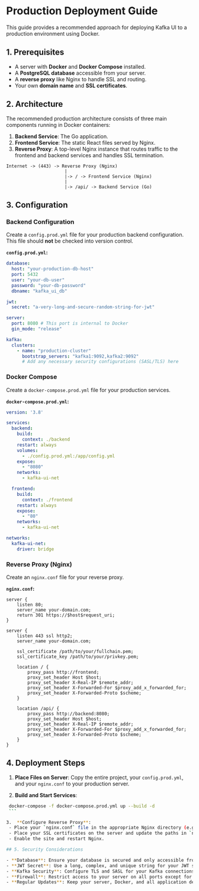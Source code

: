 # Production Deployment Guide

This guide provides a recommended approach for deploying Kafka UI to a production environment using Docker.

## 1. Prerequisites

- A server with **Docker** and **Docker Compose** installed.
- A **PostgreSQL database** accessible from your server.
- A **reverse proxy** like Nginx to handle SSL and routing.
- Your own **domain name** and **SSL certificates**.

## 2. Architecture

The recommended production architecture consists of three main components running in Docker containers:

1.  **Backend Service**: The Go application.
2.  **Frontend Service**: The static React files served by Nginx.
3.  **Reverse Proxy**: A top-level Nginx instance that routes traffic to the frontend and backend services and handles SSL termination.

```
Internet -> (443) -> Reverse Proxy (Nginx)
                      |
                      |-> / -> Frontend Service (Nginx)
                      |
                      |-> /api/ -> Backend Service (Go)
```

## 3. Configuration

### Backend Configuration
Create a `config.prod.yml` file for your production backend configuration. This file should **not** be checked into version control.

**`config.prod.yml`:**
```yaml
database:
  host: "your-production-db-host"
  port: 5432
  user: "your-db-user"
  password: "your-db-password"
  dbname: "kafka_ui_db"

jwt:
  secret: "a-very-long-and-secure-random-string-for-jwt"

server:
  port: 8080 # This port is internal to Docker
  gin_mode: "release"

kafka:
  clusters:
    - name: "production-cluster"
      bootstrap_servers: "kafka1:9092,kafka2:9092"
      # Add any necessary security configurations (SASL/TLS) here
```

### Docker Compose
Create a `docker-compose.prod.yml` file for your production services.

**`docker-compose.prod.yml`:**
```yaml
version: '3.8'

services:
  backend:
    build:
      context: ./backend
    restart: always
    volumes:
      - ./config.prod.yml:/app/config.yml
    expose:
      - "8080"
    networks:
      - kafka-ui-net

  frontend:
    build:
      context: ./frontend
    restart: always
    expose:
      - "80"
    networks:
      - kafka-ui-net

networks:
  kafka-ui-net:
    driver: bridge
```

### Reverse Proxy (Nginx)
Create an `nginx.conf` file for your reverse proxy.

**`nginx.conf`:**
```nginx
server {
    listen 80;
    server_name your-domain.com;
    return 301 https://$host$request_uri;
}

server {
    listen 443 ssl http2;
    server_name your-domain.com;

    ssl_certificate /path/to/your/fullchain.pem;
    ssl_certificate_key /path/to/your/privkey.pem;

    location / {
        proxy_pass http://frontend;
        proxy_set_header Host $host;
        proxy_set_header X-Real-IP $remote_addr;
        proxy_set_header X-Forwarded-For $proxy_add_x_forwarded_for;
        proxy_set_header X-Forwarded-Proto $scheme;
    }

    location /api/ {
        proxy_pass http://backend:8080;
        proxy_set_header Host $host;
        proxy_set_header X-Real-IP $remote_addr;
        proxy_set_header X-Forwarded-For $proxy_add_x_forwarded_for;
        proxy_set_header X-Forwarded-Proto $scheme;
    }
}
```

## 4. Deployment Steps

1.  **Place Files on Server**: Copy the entire project, your `config.prod.yml`, and your `nginx.conf` to your production server.

2.  **Build and Start Services**:
   ```bash
    docker-compose -f docker-compose.prod.yml up --build -d
    ```

3.  **Configure Reverse Proxy**:
    - Place your `nginx.conf` file in the appropriate Nginx directory (e.g., `/etc/nginx/sites-available/`).
    - Place your SSL certificates on the server and update the paths in `nginx.conf`.
    - Enable the site and restart Nginx.

## 5. Security Considerations

- **Database**: Ensure your database is secured and only accessible from your application server.
- **JWT Secret**: Use a long, complex, and unique string for your JWT secret.
- **Kafka Security**: Configure TLS and SASL for your Kafka connections in `config.prod.yml`.
- **Firewall**: Restrict access to your server on all ports except for `80` and `443`.
- **Regular Updates**: Keep your server, Docker, and all application dependencies up to date.